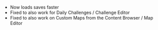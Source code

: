 - Now loads saves faster
- Fixed to also work for Daily Challenges / Challenge Editor
- Fixed to also work on Custom Maps from the Content Browser / Map Editor